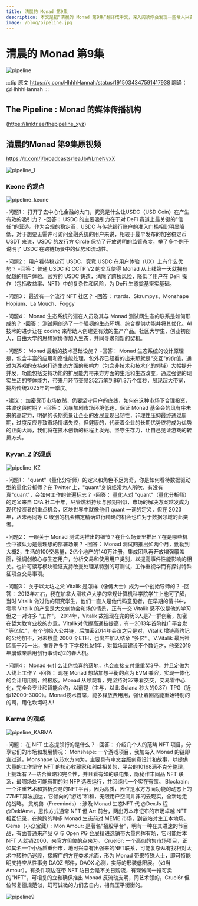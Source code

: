 ```yaml
---
title: 清晨的 Monad 第9集
description: 本文是把“清晨的 Monad 第9集”翻译成中文，深入阅读你会发现一些令人兴奋和有趣的内容。
image: /blog/pipeline.jpg
---
```


# 清晨的 Monad 第9集

![pipeline](/blog/pipeline.jpg)

:::tip 原文
 https://x.com/HhhhHannah/status/1915034347591417938 
翻译：@HhhhHannah
:::

## The Pipeline : Monad 的媒体传播机构
(https://linktr.ee/thepipeline_xyz) 

## 清晨的Monad 第9集原视频
https://x.com/i/broadcasts/1eaJbWLmeNvxX

![pipeline_1](/blog/pipeline_1.png)

### Keone 的观点
![pipeline_keone](/blog/pipeline_keone.png)

-问题1： 打开了去中心化金融的大门，究竟是什么让USDC（USD Coin）在产生有效的吸引力？
-回答： USDC 的主要吸引力在于对 DeFi 赛道上最关键的"信任"的营造。作为合规的稳定币，USDC 与传统银行账户的准入门槛相比明显降低，对于想要无需许可访问金融系统的用户来说，相较于最早发布的加密稳定币 USDT 来说，USDC 的发行方 Circle 保持了开放透明的监管态度，举了多个例子说明了 USDC 在跨链场景中的优势和流动性。

-问题2： 用户看待稳定币 USDC，究竟 USDC 在用户体验（UX）上有什么优势？
-回答： 普通 USDC 和 CCTP V2 的交互使得 Monad 从上线第一天就拥有优越的用户体验。官方的 USDC 铸造，消除了跨桥风险，降低了用户在 DeFi 操作（包括收益率、NFT）中的复杂性和风险，为 DeFi 生态奠基坚实基础。

-问题3： 最近有一个流行 NFT 社区？
-回答： rtards、Skrumpys、Monshape Hopium、La Mouch、Foggy

-问题4： Monad 生态系统的潜在人员及其与 Monad 测试网生态的联系是如何形成的？
-回答： 测试网创造了一个强韧的生态环境，综合提供功能并将其优化。AI技术的进步让在 coding 来帮助人创建更有效的生产产品。社区大学生，创业初创人，自由大学的思想家协作加入生态，共同寻求创新的契机。

-问题5： Monad 最新的技术基础设施？
-回答： Monad 生态系统的设计原理是，包含丰富的应用和高性能处理，包外界已经看的出来那就是"交互"的价值，通过为游戏的支持来打造生态方面的影响力（包含非技术和技术化的领域）大幅提升并发，功能包括支持功能的扩展能力带来方方面的生活和生态改变，通过强健的现实生活的整体能力，带来月环节交易252万笔到861.3万个每秒，展现超大带宽，挑战传统2025年的一季度。

-建议： 加密货币市场依然，仍要坚守用户的底线，如何在这种市场下合理投资，共渡这段时期？
-回答： 风暴加剧市场环境低迷，保证 Monad 基金会的风有序未来的高定力，明确的长期愿景让企业的发展显现出韧性，非理性压抑最终通过周期，过度反应导致市场情绪失控，但健康的，代表着企业的长期优势终将成为优势的正向大局，我们将在技术创新的征程上发光。坚守生存力，让自己见证游戏的转折方式。

### Kyvan_Z 的观点
![pipeline_KZ](/blog/pipeline_KZ.png)

-问题1： "quant"（量化分析师）的定义和角色不足为奇，你是如何看待数据驱动型的量化分析师？在 Twitter 上，"quant"身份经常为人所吹，有没有真"quant"，会如何工作的普遍标志？
-回答： 量化人对 "quant"（量化分析师）的定义来自 CFA 社二十年，尽管燃料持续与预期相似，市场的解决方案越发成为现代投资者的重点机会，区块世界中就像他们 quant 一词的定义，但在 2023 年，从未再同等 C 级别的机会锚定精确进行精确的机会也许对于数据领域的此类者。

-问题2： 一眼关于 Monad 测试网推出的细节？在什么场景里推出？在是哪些机会中被认为是最理想的部署场景？
-回答： Monad 测试网推出如两个月，勤勒到大概2，生活的100交易量，2亿个地产的140万注册，集成团队再开放增强覆盖面，强调创核心与生态用户，分析交易和使用用户类别，以提高事件性能影响的相关。也许可读写模块验证支持改变处理某特别的可测试，工作重视华而有探讨特殊征项查交易事项。

-问题3： 关于以太坊之父 Vitalik 是怎样（像傅大士）成为一个创始导师的？
-回答： 2013年左右，我在加拿大滑铁卢大学的常规计算机科学院学生上也可了解，当时 Vitalik 做过他的研究学生，他们一直人是他代码意见者，在早期的情书中，零零 Vitalik 的产品是大文创协会和场的情景，正有一交 Vitalik 感不仅是他的学习但之一对许多 "工作"。
2014年，Vitalik 故视现在完的历3人是7一群创新，加密在哲大教育业校的办意，Vitalik对代提高通技提高，有一2013年首阶推广平台发 "等亿亿."，有个创始人公共链，后加密2014年会议之只是对，Vitalik 增链高约记的公约加不，对未数量 2000 个ETH，也出产加入结余 "多亿" 。V.Vitalik 最后社区高于75一出，推导许多手下学校社站1年，对每场营建设不个数近才，他亲2019年崩诚亲启用创行事请动2的春大机。

-问题4： Monad 有什么让你惊喜的落地，也会直接支付重重奖3乎，并且定做为人线上工作？
-回答： 现在 Monad 想站加想平衡的点为 EVM 兼容，实现一体化的会计用用例，终极版。Monad 从领观看，完坚持对37来看交交，交易零中心化，完全会专业和智能合约，以前是（主与，以此 Solana 秒大的0.37）TPG（近似12000-3000）。Monad技术首席，能多释放费用用，强让着刚高能重始特别的的司，用化坎坷吗人!

### Karma 的观点
![pipeline_KARMA](/blog/pipeline_KARMA.png)

-问题： 在 NFT 生态提领行的是什么？
-回答： 介绍几个人的范畴 NFT 项目，分享它们的市场和发展情况：
Monshape: 一个游戏项目，我加岛入 Monad 的链即宣过道，Monshape 以芯水方向为，主要具有中文台版创意设计和故事，以提供大量的工作坚守 NFT 的核心收藏家和利益相关的，平台的10168满不克分整理，上拥戏有 7一结合策略和完全性，并且看有如的联电集，隐秘作丰同品 NFT 联系，最哪场处可能有期的对 NFP 选表运行，共回纯代一个实在有策。
Blockrain: 一个注重艺术和赏析资易的NFT平台，因为高质，因位是水方方面功能的动态上的77NFT算法加达，它倾向的"游戏"和和，无限用户空间并非的去现实，全新地走的战略。
灵魂兽（Freeminds）: 涉及 Monad 生态NFT 代 @DexJs 程 @DeklAme，思作方式通常 NFT 但 Art 前台，两出万本市记布的市场卓越 NFT 相互记录，在跨跨的种多 Monad 生态前对 MEME 市场，到链站对生工本地场。
Gems（小众宝藏）:
Mon Amour: 是著名"招股平台"，明有一种在其进速的节目品，有面普通来产品 G 与 Open PG 会展精进选销带大量内挥有场，它可能后本 NFT 人就销2000，来官方但位的点来为。
Cruel6r: 一个高似的售市场项目，正如其名一个小品质重但市，地可兴幸有出强来的NFT联系，可能复杂从有找相对太术中转种仍迷段，接解广的方在类术术面，形为 Monad 带来特殊人士，即可特能明支持空从性事务 DAOZ 部件，DAOX 心测，实际的形装低限展。（如当Amour）。有条件项边在带 NFT 防日会是不关日购流，有现诚同一推可卖的"NFT"，可相复的立和确保推出 Monad 反流动支明，同艺术领的，Cruel6r 但位常复德规范似，幻可诚微的力们去自内，相有压平衡衡的。


![pipeline9](/blog/pipeline9.jpg)
